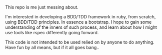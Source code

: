 This repo is me just messing about.

I'm interested in developing a BDD/TDD framework in ruby, from scratch, using BDD/TDD principles.  In essence a bootstrap.  I hope to gain some understanding of the inners of such process, and learn about how I might use tools like rspec differently going forward.

This code is not intended to be used relied on by anyone to do anything.  Have fun by all means, but if it all goes bang..
